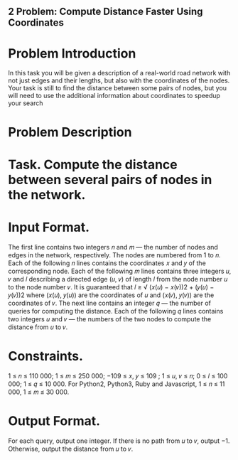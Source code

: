 ## 2 Problem: Compute Distance Faster Using Coordinates

# Problem Introduction
In this task you will be given a description of a real-world road network
with not just edges and their lengths, but also with the coordinates of the
nodes. Your task is still to find the distance between some pairs of nodes,
but you will need to use the additional information about coordinates to
speedup your search

# Problem Description
# Task. Compute the distance between several pairs of nodes in the network.
# Input Format.
The first line contains two integers 𝑛 and 𝑚 — the number of nodes and edges in the
network, respectively. The nodes are numbered from 1 to 𝑛. Each of the following 𝑛 lines contains the
coordinates 𝑥 and 𝑦 of the corresponding node. Each of the following 𝑚 lines contains three integers
𝑢, 𝑣 and 𝑙 describing a directed edge (𝑢, 𝑣) of length 𝑙 from the node number 𝑢 to the node number 𝑣.
It is guaranteed that 𝑙 ≥
√︀
(𝑥(𝑢) − 𝑥(𝑣))2 + (𝑦(𝑢) − 𝑦(𝑣))2 where (𝑥(𝑢), 𝑦(𝑢)) are the coordinates of 𝑢
and (𝑥(𝑣), 𝑦(𝑣)) are the coordinates of 𝑣. The next line contains an integer 𝑞 — the number of queries
for computing the distance. Each of the following 𝑞 lines contains two integers 𝑢 and 𝑣 — the numbers
of the two nodes to compute the distance from 𝑢 to 𝑣.
# Constraints.
1 ≤ 𝑛 ≤ 110 000; 1 ≤ 𝑚 ≤ 250 000; −109 ≤ 𝑥, 𝑦 ≤ 109
; 1 ≤ 𝑢, 𝑣 ≤ 𝑛; 0 ≤ 𝑙 ≤ 100 000;
1 ≤ 𝑞 ≤ 10 000. For Python2, Python3, Ruby and Javascript, 1 ≤ 𝑛 ≤ 11 000, 1 ≤ 𝑚 ≤ 30 000.
# Output Format.
For each query, output one integer. If there is no path from 𝑢 to 𝑣, output −1. Otherwise,
output the distance from 𝑢 to 𝑣.


